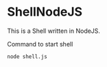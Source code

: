 # ShellNodeJS


This is a Shell written in NodeJS. 


Command to start shell
``` 
node shell.js
```
